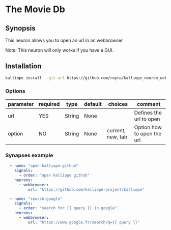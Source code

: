 # The Movie Db

## Synopsis

This neuron allows you to open an url in an webbrowser

Note: This neuron will only works if you have a GUI.

## Installation
```bash
kalliope install --git-url https://github.com/royto/kalliope_neuron_webbrowser.git
```

### Options

| parameter   | required | type   | default | choices            | comment                        |
|-------------|----------|--------|---------|--------------------|--------------------------------|
| url         | YES      | String | None    |                    | Defines the url to open        |
| option      | NO       | String | None    | current, new, tab  | Option how to open the url     |


### Synapses example

``` yml
  - name: "open-kalliope-github"
    signals:
      - order: "open kalliope github"
    neurons:
      - webbrowser:
          url: "https://github.com/kalliope-project/kalliope"

```

``` yml
  - name: "search-google"
    signals:
      - order: "search for {{ query }} in google"
    neurons:
      - webbrowser:
          url: "https://www.google.fr/search?q={{ query }}"

```

